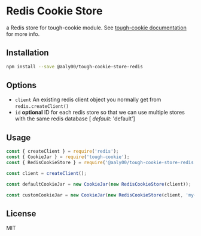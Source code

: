 # Redis Cookie Store

a Redis store for tough-cookie module.
See [tough-cookie documentation](https://github.com/goinstant/tough-cookie#constructionstore--new-memorycookiestore-rejectpublicsuffixes)
for more info.

## Installation

```sh
npm install --save @aaly00/tough-cookie-store-redis
```

## Options

* `client` An existing redis client object you normally get from `redis.createClient()`
* `id` **optional** ID for each redis store so that we can use multiple stores with the same redis database [
  *default:* 'default']

## Usage

```js
const { createClient } = require('redis');
const { CookieJar } = require('tough-cookie');
const { RedisCookieStore } = require('@aaly00/tough-cookie-store-redis');

const client = createClient();

const defaultCookieJar = new CookieJar(new RedisCookieStore(client));

const customCookieJar = new CookieJar(new RedisCookieStore(client, 'my-cookie-store'));
```

## License

MIT
